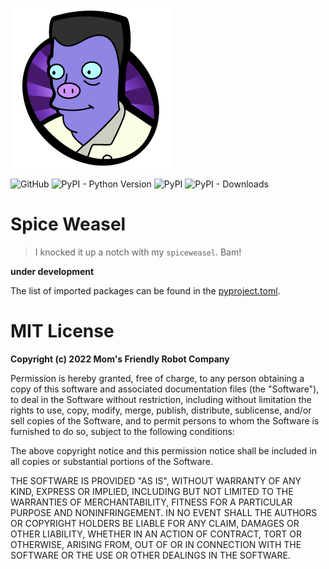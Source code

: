 ![](https://github.com/MomsFriendlyRobotCompany/spiceweasel/raw/main/pics/elzar.png)

![GitHub](https://img.shields.io/github/license/MomsFriendlyRobotCompany/spiceweasel)
![PyPI - Python Version](https://img.shields.io/pypi/pyversions/spiceweasel)
![PyPI](https://img.shields.io/pypi/v/spiceweasel)
![PyPI - Downloads](https://img.shields.io/pypi/dm/spiceweasel?color=aqua)

# Spice Weasel

>  I knocked it up a notch with my `spiceweasel`. Bam!

**under development**

The list of imported packages can be found in the [pyproject.toml][toml].

# MIT License

**Copyright (c) 2022 Mom's Friendly Robot Company**

Permission is hereby granted, free of charge, to any person obtaining a copy
of this software and associated documentation files (the "Software"), to deal
in the Software without restriction, including without limitation the rights
to use, copy, modify, merge, publish, distribute, sublicense, and/or sell
copies of the Software, and to permit persons to whom the Software is
furnished to do so, subject to the following conditions:

The above copyright notice and this permission notice shall be included in all
copies or substantial portions of the Software.

THE SOFTWARE IS PROVIDED "AS IS", WITHOUT WARRANTY OF ANY KIND, EXPRESS OR
IMPLIED, INCLUDING BUT NOT LIMITED TO THE WARRANTIES OF MERCHANTABILITY,
FITNESS FOR A PARTICULAR PURPOSE AND NONINFRINGEMENT. IN NO EVENT SHALL THE
AUTHORS OR COPYRIGHT HOLDERS BE LIABLE FOR ANY CLAIM, DAMAGES OR OTHER
LIABILITY, WHETHER IN AN ACTION OF CONTRACT, TORT OR OTHERWISE, ARISING FROM,
OUT OF OR IN CONNECTION WITH THE SOFTWARE OR THE USE OR OTHER DEALINGS IN THE
SOFTWARE.

[toml]: https://github.com/MomsFriendlyRobotCompany/spiceweasel/blob/main/pyproject.toml
